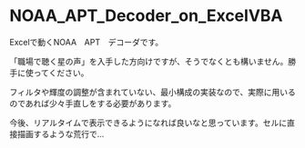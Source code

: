 # NOAA_APT_Decoder_on_ExcelVBA

Excelで動くNOAA　APT　デコーダです。

「職場で聴く星の声」を入手した方向けですが、そうでなくとも構いません。勝手に使ってください。

フィルタや輝度の調整が含まれていない、最小構成の実装なので、実際に用いるのであれば少々手直しをする必要があります。

今後、リアルタイムで表示できるようになれば良いなと思っています。セルに直接描画するような荒行で…
